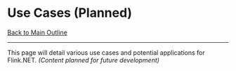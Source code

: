 # Use Cases (Planned)

[Back to Main Outline](./Wiki-Structure-Outline.md)

---

This page will detail various use cases and potential applications for Flink.NET.
*(Content planned for future development)*
